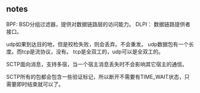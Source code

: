 notes
---------

BPF: BSD分组过滤器，提供对数据链路层的访问能力。
DLPI： 数据链路提供者接口。

udp如果到达目的地，但是校检失败，则会丢弃。不会重发。
udp数据包有一个长度。而tcp是流协议，没有。
tcp是全双工的，udp可以是全双工的。

SCTP面向消息，支持多宿，当一个宿主消息丢失时不会影响其它宿主的通信。

SCTP所有的包都会包含一些验证标记，所以断开不需要有TIME_WAIT状态，只需要即时结束就可以了。
